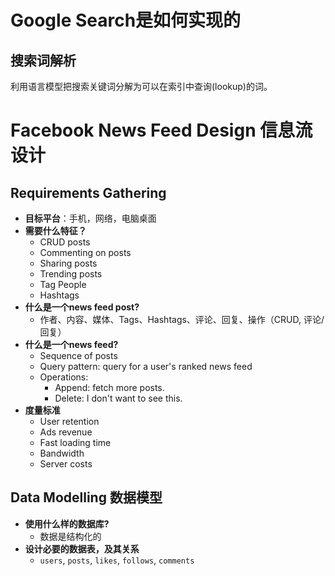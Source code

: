 # Google Search是如何实现的

## 搜索词解析

利用语言模型把搜索关键词分解为可以在索引中查询(lookup)的词。


# Facebook News Feed Design 信息流设计

## Requirements Gathering

- **目标平台**：手机，网络，电脑桌面
- **需要什么特征？**
    - CRUD posts
    - Commenting on posts
    - Sharing posts
    - Trending posts
    - Tag People
    - Hashtags
- **什么是一个news feed post?**
    - 作者、内容、媒体、Tags、Hashtags、评论、回复、操作（CRUD, 评论/回复）
- **什么是一个news feed?**
    - Sequence of posts
    - Query pattern: query for a user's ranked news feed
    - Operations:
        - Append: fetch more posts.
        - Delete: I don't want to see this.
- **度量标准**
    - User retention
    - Ads revenue
    - Fast loading time
    - Bandwidth
    - Server costs

## Data Modelling 数据模型

- **使用什么样的数据库?**
    - 数据是结构化的
- **设计必要的数据表，及其关系**
    - `users`, `posts`, `likes`, `follows`, `comments`
